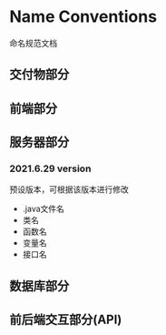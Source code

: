 # Name Conventions
命名规范文档

## 交付物部分



## 前端部分


## 服务器部分
### 2021.6.29 version
预设版本，可根据该版本进行修改
- .java文件名
- 类名
- 函数名
- 变量名
- 接口名

## 数据库部分



## 前后端交互部分(API)


